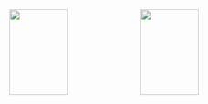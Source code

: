 <div align="center">
  <img src="https://github-readme-stats.vercel.app/api?username=Graeme22&show_icons=true&count_private=true&include_all_commits=true" width="45%" align="center" height="150px"/>
  <img src="https://github-readme-stats.vercel.app/api/top-langs?username=Graeme22&langs_count=8&hide=Jupyter%20Notebook,Vim%20script&layout=compact" align="center" width="45%" height="150px"/>
</div>
